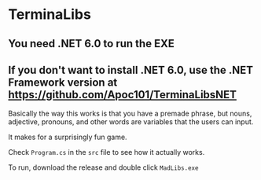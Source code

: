 # TerminaLibs

## You need .NET 6.0 to run the EXE
## If you don't want to install .NET 6.0, use the .NET Framework version at https://github.com/Apoc101/TerminaLibsNET

Basically the way this works is that you have a premade phrase, but nouns, adjective, pronouns, and other words are variables that the users can input. 

It makes for a surprisingly fun  game.

Check ``Program.cs`` in the ``src`` file to see how it actually works.


To run, download the release and double click ``MadLibs.exe``
